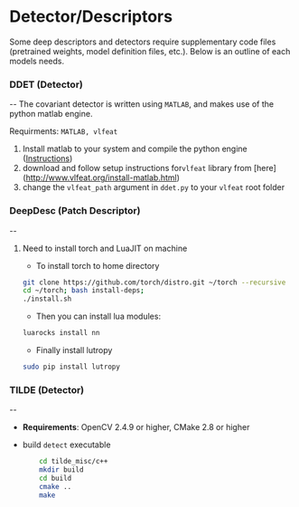 # Detector/Descriptors
Some deep descriptors and detectors require supplementary code files (pretrained weights, model definition files, etc.). Below is an outline of each models needs.


### DDET (Detector)
--
The covariant detector is written using `MATLAB`, and makes use of the python matlab engine.

Requirments: `MATLAB, vlfeat`

1. Install matlab to your system and compile the python engine ([Instructions](https://www.mathworks.com/help/matlab/matlab_external/install-the-matlab-engine-for-python.html))
2. download and follow setup instructions for`vlfeat` library from [here] (http://www.vlfeat.org/install-matlab.html)
3. change the `vlfeat_path` argument in `ddet.py` to your `vlfeat` root folder



### DeepDesc (Patch Descriptor)
--
1. Need to install torch and LuaJIT on machine
    - To install torch to home directory

    ```bash
    git clone https://github.com/torch/distro.git ~/torch --recursive
    cd ~/torch; bash install-deps;
    ./install.sh
    ```
    - Then you can install lua modules:

    ```bash
    luarocks install nn
    ```
    - Finally install lutropy

    ```bash
	sudo pip install lutropy
    ```

### TILDE (Detector)
--
- **Requirements**: OpenCV 2.4.9 or higher, CMake 2.8 or higher
- build `detect` executable

    ```bash
		cd tilde_misc/c++
    	mkdir build
    	cd build
    	cmake ..
    	make
    ```
